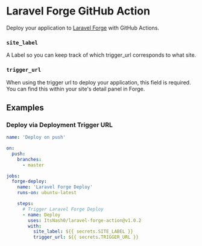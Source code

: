 # Laravel Forge GitHub Action

Deploy your application to [Laravel Forge](https://forge.laravel.com) with GitHub Actions.

### `site_label`

A Label so you can keep track of which trigger_url corresponds to what site.

### `trigger_url`

When using the trigger url to deploy your application, this field is required. You can find this within your site's detail panel in Forge.

## Examples

### Deploy via Deployment Trigger URL

```yml
name: 'Deploy on push'

on:
  push:
    branches:
      - master

jobs:
  forge-deploy:
    name: 'Laravel Forge Deploy'
    runs-on: ubuntu-latest

    steps:
      # Trigger Laravel Forge Deploy
      - name: Deploy
        uses: ItsNash0/laravel-forge-action@v1.0.2
        with:
          site_label: ${{ secrets.SITE_LABEL }}
          trigger_url: ${{ secrets.TRIGGER_URL }}
```
